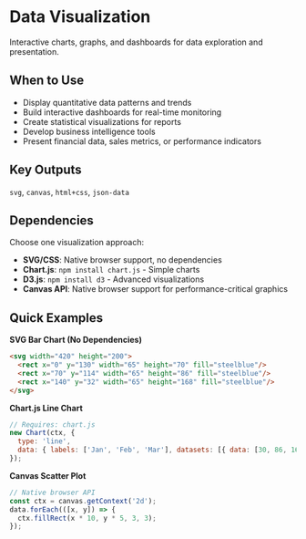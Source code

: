 # Data Visualization
Interactive charts, graphs, and dashboards for data exploration and presentation.

## When to Use
- Display quantitative data patterns and trends
- Build interactive dashboards for real-time monitoring
- Create statistical visualizations for reports
- Develop business intelligence tools
- Present financial data, sales metrics, or performance indicators

## Key Outputs
`svg`, `canvas`, `html+css`, `json-data`

## Dependencies
Choose one visualization approach:
- **SVG/CSS**: Native browser support, no dependencies
- **Chart.js**: `npm install chart.js` - Simple charts
- **D3.js**: `npm install d3` - Advanced visualizations
- **Canvas API**: Native browser support for performance-critical graphics

## Quick Examples

**SVG Bar Chart (No Dependencies)**
```html
<svg width="420" height="200">
  <rect x="0" y="130" width="65" height="70" fill="steelblue"/>
  <rect x="70" y="114" width="65" height="86" fill="steelblue"/>
  <rect x="140" y="32" width="65" height="168" fill="steelblue"/>
</svg>
```

**Chart.js Line Chart**
```javascript
// Requires: chart.js
new Chart(ctx, {
  type: 'line',
  data: { labels: ['Jan', 'Feb', 'Mar'], datasets: [{ data: [30, 86, 168] }] }
});
```

**Canvas Scatter Plot**
```javascript
// Native browser API
const ctx = canvas.getContext('2d');
data.forEach(([x, y]) => {
  ctx.fillRect(x * 10, y * 5, 3, 3);
});
```